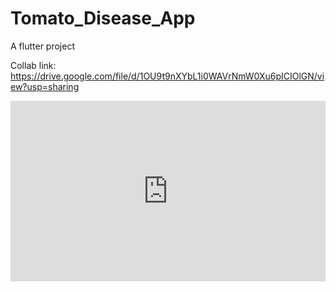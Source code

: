 # Tomato_Disease_App

A flutter project

Collab link: https://drive.google.com/file/d/1OU9t9nXYbL1i0WAVrNmW0Xu6pICIOlGN/view?usp=sharing



<div style="position:relative; width:100%; height:0px; padding-bottom:57.325%"><iframe allow="fullscreen" allowfullscreen height="100%" src="https://streamable.com/e/z8esyu?nocontrols=1" width="100%" style="border:none; width:100%; height:100%; position:absolute; left:0px; top:0px; overflow:hidden;"></iframe></div>

